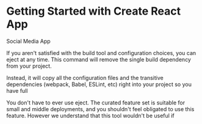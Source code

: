 # Getting Started with Create React App

Social Media App 



If you aren't satisfied with the build tool and configuration choices, you can eject at any time. This command will remove the single build dependency from your project.

Instead, it will copy all the configuration files and the transitive dependencies (webpack, Babel, ESLint, etc) right into your project so you have full 

You don't have to ever use eject. The curated feature set is suitable for small and middle deployments, and you shouldn't feel obligated to use this feature. However we understand that this tool wouldn't be useful if 

